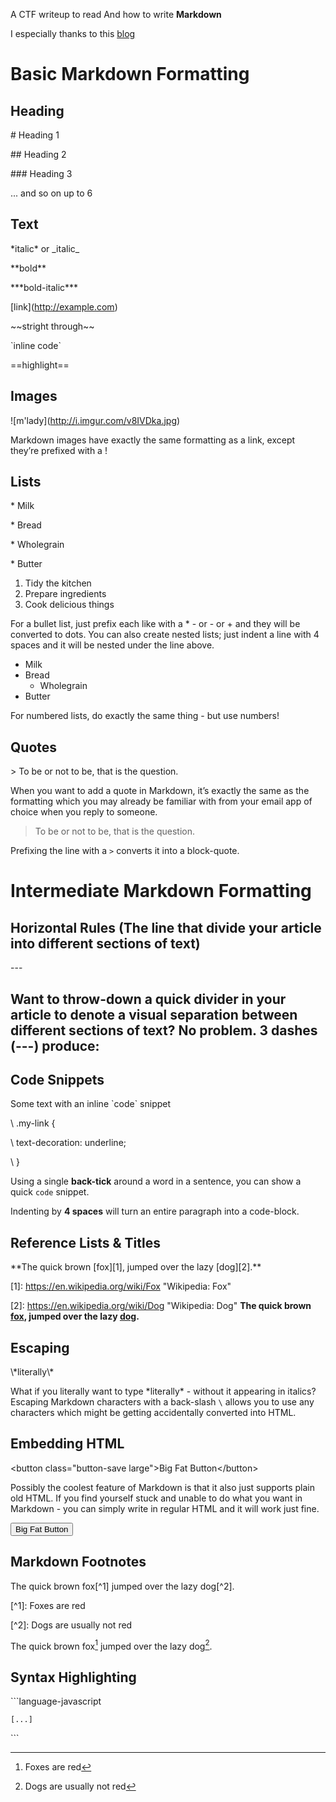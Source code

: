 A CTF writeup to read And how to write **Markdown**

I especially thanks to this [blog](https://blog.ghost.org/markdown "https://blog.ghost.org/markdown")

# Basic Markdown Formatting
## Heading
\# Heading 1

\#\# Heading 2

\#\#\# Heading 3

... and so on up to 6
 
## Text
\*italic\* or \_italic\_

\*\*bold\*\* 

\*\*\*bold-italic\*\*\*

\[link\](http://example.com)

\~~stright through\~~

\`inline code\`

==highlight==

## Images
\!\[m'lady](http://i.imgur.com/v8IVDka.jpg)

Markdown images have exactly the same formatting as a link, except they’re prefixed with a !
 
## Lists

\* Milk

\* Bread

\* Wholegrain

\* Butter

1. Tidy the kitchen
2. Prepare ingredients
3. Cook delicious things  

For a bullet list, just prefix each like with a * - or - or + and they will be converted to dots. You can also create nested lists; just indent a line with 4 spaces and it will be nested under the line above.

* Milk
* Bread
    * Wholegrain
* Butter

For numbered lists, do exactly the same thing - but use numbers!

## Quotes

\> To be or not to be, that is the question.

When you want to add a quote in Markdown, it’s exactly the same as the formatting which you may already be familiar with from your email app of choice when you reply to someone.

> To be or not to be, that is the question.

Prefixing the line with a `>` converts it into a block-quote.

# Intermediate Markdown Formatting

## Horizontal Rules (The line that divide your article into different sections of text)

\-\-\-

Want to throw-down a quick divider in your article to denote a visual separation between different sections of text? No problem. 3 dashes (\-\-\-) produce:
---

## Code Snippets
Some text with an inline \`code\` snippet  

\    .my-link {

\        text-decoration: underline;

\    }

Using a single **back-tick** around a word in a sentence, you can show a quick `code` snippet.

Indenting by **4 spaces** will turn an entire paragraph into a code-block.
## Reference Lists & Titles

\*\*The quick brown \[fox\]\[1\], jumped over the lazy \[dog\]\[2\].\*\*

\[1\]: https://en.wikipedia.org/wiki/Fox "Wikipedia: Fox"

\[2\]: https://en.wikipedia.org/wiki/Dog "Wikipedia: Dog"
**The quick brown [fox][1], jumped over the lazy [dog][2].**

[1]: https://en.wikipedia.org/wiki/Fox "Wikipedia: Fox"
[2]: https://en.wikipedia.org/wiki/Dog "Wikipedia: Dog"

## Escaping
\\\*literally\\\*

What if you literally want to type \*literally\* - without it appearing in italics? Escaping Markdown characters with a back-slash `\` allows you to use any characters which might be getting accidentally converted into HTML.

## Embedding HTML
\<button class="button-save large">Big Fat Button\</button>

Possibly the coolest feature of Markdown is that it also just supports plain old HTML. If you find yourself stuck and unable to do what you want in Markdown - you can simply write in regular HTML and it will work just fine.

<button class="button-save large">Big Fat Button</button>  

## Markdown Footnotes
The quick brown fox\[^1\] jumped over the lazy dog\[^2\].

\[^1\]: Foxes are red

\[^2\]: Dogs are usually not red

The quick brown fox[^1] jumped over the lazy dog[^2].

[^1]: Foxes are red
[^2]: Dogs are usually not red

## Syntax Highlighting

\`\`\`language-javascript

    [...]

\`\`\`


